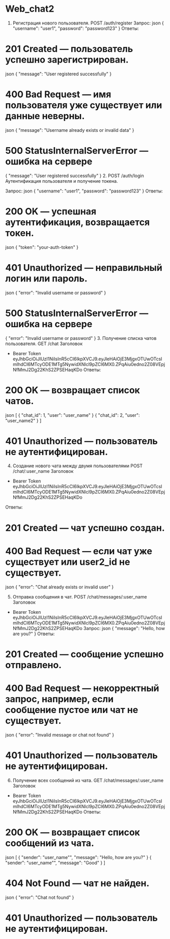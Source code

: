 # Web_chat2

1. Регистрация нового пользователя. POST /auth/register
Запрос: json
{
"username": "user1",
"password": "password123"
}
Ответы:
# 201 Created — пользователь успешно зарегистрирован.
json
{
"message": "User registered successfully"
}
# 400 Bad Request — имя пользователя уже существует или данные неверны.
json
{
"message": "Username already exists or invalid data"
}
# 500 StatusInternalServerError — ошибка на сервере
{
"message": "User registered successfully"
}
2. POST /auth/login Аутентификация пользователя и получение токена.

Запрос: json
{
"username": "user1",
"password": "password123"
}
Ответы:
# 200 OK — успешная аутентификация, возвращается токен.
json
{
"token": "your-auth-token"
}
# 401 Unauthorized — неправильный логин или пароль.
json
{
"error": "Invalid username or password"
}
# 500 StatusInternalServerError — ошибка на сервере
{
"error": "Invalid username or password"
}
3. Получение списка чатов пользователя. GET /chat
  Заголовок 
  - Bearer Token eyJhbGciOiJIUzI1NiIsInR5cCI6IkpXVCJ9.eyJleHAiOjE3MjgxOTUwOTcsImlhdCI6MTcyODE1MTg5NywidXNlcl9pZCI6MX0.ZPqAiu0edno2Z08VEpjNfMmJ2Dg22KhS2ZPSEHaqKDo
Ответы:
# 200 OK — возвращает список чатов.
json
[
{
"chat_id": 1,
"user": "user_name"
}
{
"chat_id": 2,
"user": "user_name2"
}
]
# 401 Unauthorized — пользователь не аутентифицирован.
4. Создание нового чата между двумя пользователями POST /chat/:user_name
   Заголовок
- Bearer Token eyJhbGciOiJIUzI1NiIsInR5cCI6IkpXVCJ9.eyJleHAiOjE3MjgxOTUwOTcsImlhdCI6MTcyODE1MTg5NywidXNlcl9pZCI6MX0.ZPqAiu0edno2Z08VEpjNfMmJ2Dg22KhS2ZPSEHaqKDo

Ответы:
# 201 Created — чат успешно создан.
# 400 Bad Request — если чат уже существует или user2_id не существует.
json
{
"error": "Chat already exists or invalid user"
}

5. Отправка сообщения в чат. POST /chat/messages/:user_name
   Заголовок
- Bearer Token eyJhbGciOiJIUzI1NiIsInR5cCI6IkpXVCJ9.eyJleHAiOjE3MjgxOTUwOTcsImlhdCI6MTcyODE1MTg5NywidXNlcl9pZCI6MX0.ZPqAiu0edno2Z08VEpjNfMmJ2Dg22KhS2ZPSEHaqKDo
Запрос:
json
{
"message": "Hello, how are you?"
}
Ответы:
# 201 Created — сообщение успешно отправлено.

# 400 Bad Request — некорректный запрос, например, если сообщение пустое или чат не существует.
json
{
"error": "Invalid message or chat not found"
}
# 401 Unauthorized — пользователь не аутентифицирован.

6. Получение всех сообщений из чата. GET /chat/messages/:user_name
   Заголовок
- Bearer Token eyJhbGciOiJIUzI1NiIsInR5cCI6IkpXVCJ9.eyJleHAiOjE3MjgxOTUwOTcsImlhdCI6MTcyODE1MTg5NywidXNlcl9pZCI6MX0.ZPqAiu0edno2Z08VEpjNfMmJ2Dg22KhS2ZPSEHaqKDo
Ответы:
# 200 OK — возвращает список сообщений из чата.
json
[
{
"sender": "user_name"",
"message": "Hello, how are you?"
}
{
"sender": "user_name"",
"message": "Good"
}
]
# 404 Not Found — чат не найден.
json
{
"error": "Chat not found"
}
# 401 Unauthorized — пользователь не аутентифицирован.

